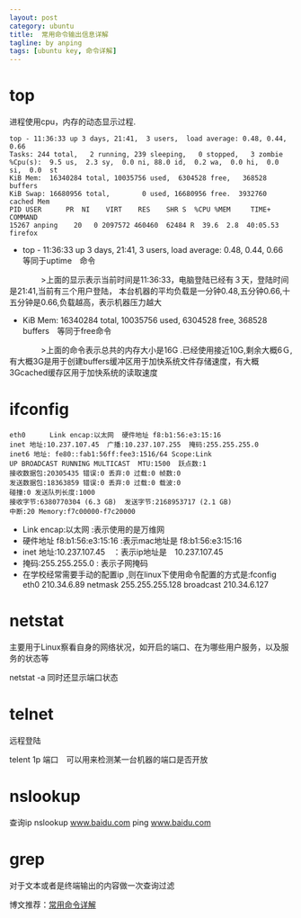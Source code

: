 ```yaml
---
layout: post
category: ubuntu
title:  常用命令输出信息详解　
tagline: by anping
tags: [ubuntu key, 命令详解]
---
```

top
===
进程使用cpu，内存的动态显示过程.


    top - 11:36:33 up 3 days, 21:41,  3 users,  load average: 0.48, 0.44, 0.66
    Tasks: 244 total,   2 running, 239 sleeping,   0 stopped,   3 zombie
    %Cpu(s):  9.5 us,  2.3 sy,  0.0 ni, 88.0 id,  0.2 wa,  0.0 hi,  0.0 si,  0.0  st
    KiB Mem:  16340284 total, 10035756 used,  6304528 free,   368528 buffers
    KiB Swap: 16680956 total,        0 used, 16680956 free.  3932760 cached Mem
    PID USER      PR  NI    VIRT    RES    SHR S  %CPU %MEM     TIME+ COMMAND
    15267 anping    20   0 2097572 460460  62484 R  39.6  2.8  40:05.53 firefox  


*    top - 11:36:33 up 3 days, 21:41,  3 users,  load average: 0.48, 0.44, 0.66  等同于uptime　命令

　　　　>上面的显示表示当前时间是11:36:33，电脑登陆已经有３天，登陆时间是21:41,当前有三个用户登陆，
      本台机器的平均负载是一分钟0.48,五分钟0.66,十五分钟是0.66,负载越高，表示机器压力越大
　　　

*    KiB Mem:  16340284 total, 10035756 used,  6304528 free,   368528 buffers　等同于free命令


　　　　>上面的命令表示总共的内存大小是16G .已经使用接近10G,剩余大概6Ｇ,有大概3G是用于创建buffers缓冲区用于加快系统文件存储速度，有大概3Gcached缓存区用于加快系统的读取速度


ifconfig
========

    eth0      Link encap:以太网  硬件地址 f8:b1:56:e3:15:16  
    inet 地址:10.237.107.45  广播:10.237.107.255  掩码:255.255.255.0
    inet6 地址: fe80::fab1:56ff:fee3:1516/64 Scope:Link
    UP BROADCAST RUNNING MULTICAST  MTU:1500  跃点数:1
    接收数据包:20305435 错误:0 丢弃:0 过载:0 帧数:0
    发送数据包:18363859 错误:0 丢弃:0 过载:0 载波:0
    碰撞:0 发送队列长度:1000
    接收字节:6380770304 (6.3 GB)  发送字节:2168953717 (2.1 GB)
    中断:20 Memory:f7c00000-f7c20000


*   Link encap:以太网 :表示使用的是万维网
*   硬件地址 f8:b1:56:e3:15:16 :表示mac地址是 f8:b1:56:e3:15:16
*   inet 地址:10.237.107.45　：表示ip地址是　10.237.107.45
*   掩码:255.255.255.0 : 表示子网掩码
*   在学校经常需要手动的配置ip ,则在linux下使用命令配置的方式是:fconfig eth0 210.34.6.89 netmask 255.255.255.128 broadcast 210.34.6.127


netstat
=======
主要用于Linux察看自身的网络状况，如开启的端口、在为哪些用户服务，以及服务的状态等

netstat -a  同时还显示端口状态


telnet
======
远程登陆

telent 1p 端口　可以用来检测某一台机器的端口是否开放


nslookup
========

查询ip
nslookup www.baidu.com
ping www.baidu.com



grep
====

对于文本或者是终端输出的内容做一次查询过滤


博文推荐：[常用命令详解](http://blog.chinaunix.net/uid-16728139-id-3154272.html)
